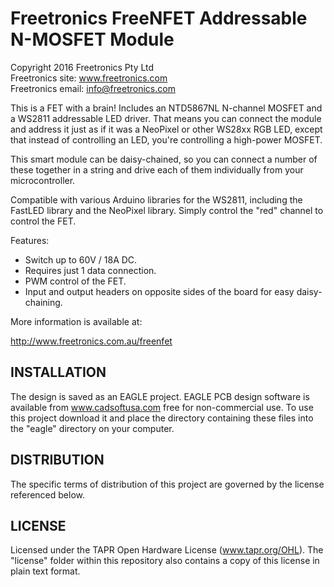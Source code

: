 Freetronics FreeNFET Addressable N-MOSFET Module
================================================
Copyright 2016 Freetronics Pty Ltd  
Freetronics site:  www.freetronics.com  
Freetronics email: info@freetronics.com  

This is a FET with a brain! Includes an NTD5867NL N-channel MOSFET and
a WS2811 addressable LED driver. That means you can connect the module
and address it just as if it was a NeoPixel or other WS28xx RGB LED, 
except that instead of controlling an LED, you're controlling a high-power
MOSFET.

This smart module can be daisy-chained, so you can connect a number of
these together in a string and drive each of them individually from your
microcontroller.

Compatible with various Arduino libraries for the WS2811, including
the FastLED library and the NeoPixel library. Simply control the "red"
channel to control the FET.

Features:

 * Switch up to 60V / 18A DC.
 * Requires just 1 data connection.
 * PWM control of the FET.
 * Input and output headers on opposite sides of the board for easy
   daisy-chaining.

More information is available at:

  http://www.freetronics.com.au/freenfet


INSTALLATION
------------
The design is saved as an EAGLE project. EAGLE PCB design software is
available from www.cadsoftusa.com free for non-commercial use. To use
this project download it and place the directory containing these files
into the "eagle" directory on your computer.


DISTRIBUTION
------------
The specific terms of distribution of this project are governed by the
license referenced below.


LICENSE
-------
Licensed under the TAPR Open Hardware License (www.tapr.org/OHL).
The "license" folder within this repository also contains a copy of
this license in plain text format.
